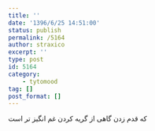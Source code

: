```yaml
---
title: ''
date: '1396/6/25 14:51:00'
status: publish
permalink: /5164
author: straxico
excerpt: ''
type: post
id: 5164
category:
    - tytomood
tag: []
post_format: []
---
```

که قدم زدن گاهی از گریه کردن غم انگیز تر است